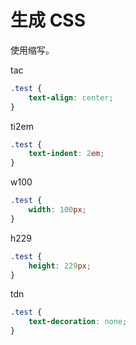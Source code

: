 # 生成 CSS

使用缩写。

tac

```css
.test {
    text-align: center;
}
```

ti2em

```css
.test {
    text-indent: 2em;
}
```

w100

```css
.test {
    width: 100px;
}
```

h229

```css
.test {
    height: 229px;
}
```

tdn

```css
.test {
    text-decoration: none;
}
```

